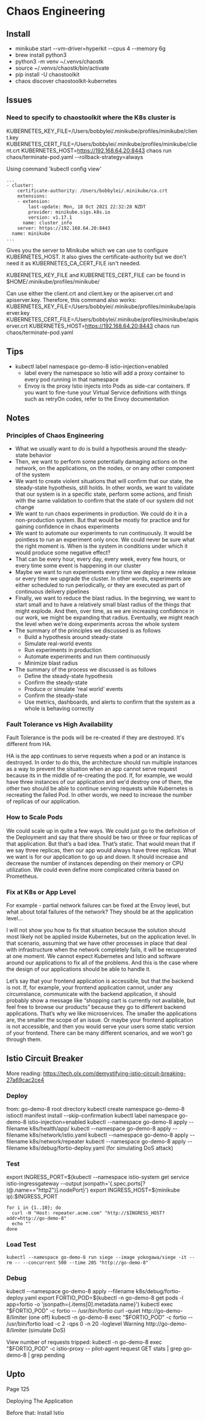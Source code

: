 # Chaos Engineering

## Install
* minikube start --vm-driver=hyperkit --cpus 4 --memory 6g
* brew install python3
* python3 -m venv ~/.venvs/chaostk
* source  ~/.venvs/chaostk/bin/activate
* pip install -U chaostoolkit
* chaos discover chaostoolkit-kubernetes

## Issues
### Need to specify to chaostoolkit where the K8s cluster is
KUBERNETES_KEY_FILE=/Users/bobbylei/.minikube/profiles/minikube/client.key KUBERNETES_CERT_FILE=/Users/bobbylei/.minikube/profiles/minikube/client.crt KUBERNETES_HOST=https://192.168.64.20:8443 chaos run chaos/terminate-pod.yaml --rollback-strategy=always

Using command 'kubectl config view'
```
...
- cluster:
    certificate-authority: /Users/bobbylei/.minikube/ca.crt
    extensions:
    - extension:
        last-update: Mon, 18 Oct 2021 22:32:28 NZDT
        provider: minikube.sigs.k8s.io
        version: v1.17.1
      name: cluster_info
    server: https://192.168.64.20:8443
  name: minikube
...
```

Gives you the server to Minikube which we can use to configure KUBERNETES_HOST. It also gives the certificate-authority but we don't need it as KUBERNETES_CA_CERT_FILE isn't needed.

KUBERNETES_KEY_FILE and KUBERNETES_CERT_FILE can be found in $HOME/.minikube/profiles/minikube/

Can use either the client.crt and client.key or the apiserver.crt and apiserver.key. Therefore, this command also works:
KUBERNETES_KEY_FILE=/Users/bobbylei/.minikube/profiles/minikube/apiserver.key KUBERNETES_CERT_FILE=/Users/bobbylei/.minikube/profiles/minikube/apiserver.crt KUBERNETES_HOST=https://192.168.64.20:8443 chaos run chaos/terminate-pod.yaml

## Tips
* kubectl label namespace go-demo-8 istio-injection=enabled
  * label every the namespace so Istio will add a proxy container to every pod running in that namespace
  * Envoy is the proxy Istio injects into Pods as side-car containers. If you want to fine-tune your Virtual Service definitions with things such as retryOn codes, refer to the Envoy documentation

## Notes
### Principles of Chaos Engineering
* What we usually want to do is build a hypothesis around the steady-state behavior
* Then, we want to perform some potentially damaging actions on the network, on the applications, on the nodes, or on any other component of the system
* We want to create violent situations that will confirm that our state, the steady-state hypothesis, still holds. In other words, we want to validate that our system is in a specific state, perform some actions, and finish with the same validation to confirm that the state of our system did not change
* We want to run chaos experiments in production. We could do it in a non-production system. But that would be mostly for practice and for gaining confidence in chaos experiments
* We want to automate our experiments to run continuously. It would be pointless to run an experiment only once. We could never be sure what the right moment is. When is the system in conditions under which it would produce some negative effect?
* That can be every hour, every day, every week, every few hours, or every time some event is happening in our cluster
* Maybe we want to run experiments every time we deploy a new release or every time we upgrade the cluster. In other words, experiments are either scheduled to run periodically, or they are executed as part of continuous delivery pipelines
* Finally, we want to reduce the blast radius. In the beginning, we want to start small and to have a relatively small blast radius of the things that might explode. And then, over time, as we are increasing confidence in our work, we might be expanding that radius. Eventually, we might reach the level when we’re doing experiments across the whole system
* The summary of the principles we discussed is as follows
  * Build a hypothesis around steady-state
  * Simulate real-world events
  * Run experiments in production
  * Automate experiments and run them continuously
  * Minimize blast radius
* The summary of the process we discussed is as follows
  * Define the steady-state hypothesis
  * Confirm the steady-state
  * Produce or simulate 'real world' events
  * Confirm the steady-state
  * Use metrics, dashboards, and alerts to confirm that the system as a whole is behaving correctly

### Fault Tolerance vs High Availability
Fault Tolerance is the pods will be re-created if they are destroyed. It's different from HA.

HA is the app continues to serve requests when a pod or an instance is destroyed. In order to do this, the architecture should run multiple instances as a way to prevent the situation when an app cannot serve request because its in the middle of re-creating the pod. If, for example, we would have three instances of our application and we'd destroy one of them, the other two should be able to continue serving requests while Kubernetes is recreating the failed Pod. In other words, we need to increase the number of replicas of our application.

### How to Scale Pods
We could scale up in quite a few ways. We could just go to the definition of the Deployment and say that there should be two or three or four replicas of that application. But that’s a bad idea. That’s static. That would mean that if we say three replicas, then our app would always have three replicas. What we want is for our application to go up and down. It should increase and decrease the number of instances depending on their memory or CPU utilization. We could even define more complicated criteria based on Prometheus.

### Fix at K8s or App Level
For example - partial network failures can be fixed at the Envoy level, but what about total failures of the network? They should be at the application level...

I will not show you how to fix that situation because the solution should most likely not be applied inside Kubernetes, but on the application level. In that scenario, assuming that we have other processes in place that deal with infrastructure when the network completely fails, it will be recuperated at one moment. We cannot expect Kubernetes and Istio and software around our applications to fix all of the problems. And this is the case where the design of our applications should be able to handle it.

Let’s say that your frontend application is accessible, but that the backend is not. If, for example, your frontend application cannot, under any circumstance, communicate with the backend application, it should probably show a message like “shopping cart is currently not available, but feel free to browse our products” because they go to different backend applications. That’s why we like microservices. The smaller the applications are, the smaller the scope of an issue. Or maybe your frontend application is not accessible, and then you would serve your users some static version of your frontend. There can be many different scenarios, and we won’t go through them.

## Istio Circuit Breaker
More reading: https://tech.olx.com/demystifying-istio-circuit-breaking-27a69cac2ce4

### Deploy
from: go-demo-8 root directory
kubectl create namespace go-demo-8
istioctl manifest install --skip-confirmation
kubectl label namespace go-demo-8 istio-injection=enabled
kubectl --namespace go-demo-8 apply --filename k8s/health/app/
kubectl --namespace go-demo-8 apply --filename k8s/network/istio.yaml
kubectl --namespace go-demo-8 apply --filename k8s/network/repeater
kubectl --namespace go-demo-8 apply --filename k8s/debug/fortio-deploy.yaml (for simulating DoS attack)

### Test
export INGRESS_PORT=$(kubectl --namespace istio-system get service istio-ingressgateway --output jsonpath='{.spec.ports[?(@.name=="http2")].nodePort}')
export INGRESS_HOST=$(minikube ip):$INGRESS_PORT

```
for i in {1..10}; do
  curl -H "Host: repeater.acme.com" "http://$INGRESS_HOST?addr=http://go-demo-8"
  echo ""
done
```

### Load Test
```
kubectl --namespace go-demo-8 run siege --image yokogawa/siege -it --rm -- --concurrent 500 --time 20S "http://go-demo-8"
```

### Debug
kubectl --namespace go-demo-8 apply --filename k8s/debug/fortio-deploy.yaml
export FORTIO_POD=$(kubectl -n go-demo-8 get pods -l app=fortio -o 'jsonpath={.items[0].metadata.name}')
kubectl exec "$FORTIO_POD" -c fortio -- /usr/bin/fortio curl -quiet http://go-demo-8/limiter (one off)
kubectl -n go-demo-8 exec "$FORTIO_POD" -c fortio -- /usr/bin/fortio load -c 2 -qps 0 -n 20 -loglevel Warning http://go-demo-8/limiter (simulate DoS)

View number of requests tripped:
kubectl -n go-demo-8 exec "$FORTIO_POD" -c istio-proxy -- pilot-agent request GET stats | grep go-demo-8 | grep pending


## Upto
Page 125

Deploying The Application

Before that: Install Istio
